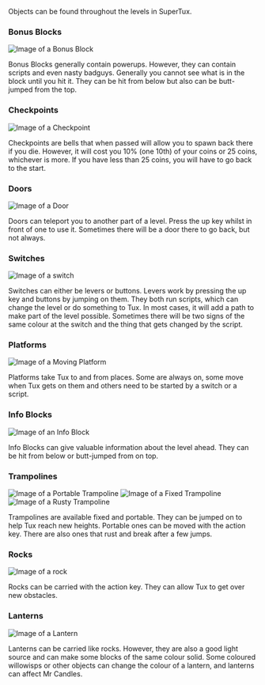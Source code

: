 Objects can be found throughout the levels in SuperTux.

### Bonus Blocks

![Image of a Bonus Block](https://github.com/SuperTux/data/blob/master/images/objects/bonus_block/full-0.png?raw=true "Bonus Block")

Bonus Blocks generally contain powerups. However, they can contain scripts and even nasty badguys. Generally you cannot see what is in the block until you hit it. They can be hit from below but also can be butt-jumped from the top.

### Checkpoints

![Image of a Checkpoint](https://github.com/SuperTux/data/blob/master/images/objects/resetpoints/bell-m.png?raw=true "Checkpoint")

Checkpoints are bells that when passed will allow you to spawn back there if you die. However, it will cost you 10% (one 10th) of your coins or 25 coins, whichever is more. If you have less than 25 coins, you will have to go back to the start.  

### Doors

![Image of a Door](https://github.com/SuperTux/data/blob/master/images/objects/door/door-0.png?raw=true "Door")

Doors can teleport you to another part of a level. Press the up key whilst in front of one to use it. Sometimes there will be a door there to go back, but not always. 

### Switches

![Image of a switch](https://github.com/SuperTux/data/blob/master/images/objects/switch/switch-0.png?raw=true "Switch")

Switches can either be levers or buttons. Levers work by pressing the up key and buttons by jumping on them. They both run scripts, which can change the level or do something to Tux. In most cases, it will add a path to make part of the level possible. Sometimes there will be two signs of the same colour at the switch and the thing that gets changed by the script. 

### Platforms

![Image of a Moving Platform](https://github.com/SuperTux/data/blob/master/images/objects/flying_platform/flying_platform-0.png?raw=true "Platform")

Platforms take Tux to and from places. Some are always on, some move when Tux gets on them and others need to be started by a switch or a script. 

### Info Blocks

![Image of an Info Block](https://github.com/SuperTux/data/blob/master/images/objects/bonus_block/infoblock.png?raw=true "Info Block")

Info Blocks can give valuable information about the level ahead. They can be hit from below or butt-jumped from on top. 

### Trampolines

![Image of a Portable Trampoline](https://github.com/SuperTux/data/blob/master/images/objects/trampoline/trampoline1-0.png?raw=true "Portable Trampoline")
![Image of a Fixed Trampoline](https://github.com/SuperTux/data/blob/master/images/objects/trampoline/trampoline2-0.png?raw=true "Fixed Trampoline")
![Image of a Rusty Trampoline](https://github.com/SuperTux/data/blob/master/images/objects/rusty-trampoline/trampoline1-0.png?raw=true "Rusty Portable Trampoline")

Trampolines are available fixed and portable. They can be jumped on to help Tux reach new heights. Portable ones can be moved with the action key. There are also ones that rust and break after a few jumps.

### Rocks

![Image of a rock](https://github.com/SuperTux/data/blob/master/images/objects/rock/rock.png?raw=true "Rock")

Rocks can be carried with the action key. They can allow Tux to get over new obstacles.

### Lanterns

![Image of a Lantern](https://github.com/SuperTux/data/blob/master/images/objects/lantern/lantern-1.png?raw=true "Lantern")

Lanterns can be carried like rocks. However, they are also a good light source and can make some blocks of the same colour solid. Some coloured willowisps or other objects can change the colour of a lantern, and lanterns can affect Mr Candles.

